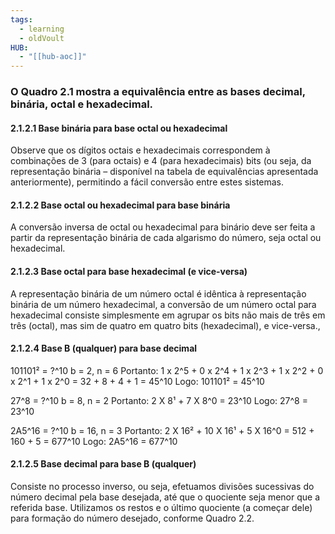 ```yaml
---
tags:
  - learning
  - oldVoult
HUB:
  - "[[hub-aoc]]"
---
```

### O Quadro 2.1 mostra a equivalência entre as bases decimal, binária, octal e hexadecimal.




#### 2.1.2.1 Base binária para base octal ou hexadecimal


Observe que os dígitos octais e hexadecimais correspondem à combinações de 3 (para octais) e 4 (para  hexadecimais) bits (ou seja, da representação binária – disponível na tabela de equivalências apresentada anteriormente), permitindo a fácil conversão entre estes sistemas.



#### 2.1.2.2 Base octal ou hexadecimal para base binária

A conversão inversa de octal ou hexadecimal para binário deve ser feita a partir da representação binária de cada algarismo do número, seja octal ou hexadecimal.

#### 2.1.2.3 Base octal para base hexadecimal (e vice-versa)

A representação binária de um número octal é idêntica à representação binária de um número hexadecimal, a conversão de um número octal para hexadecimal consiste simplesmente em agrupar os bits não mais de três em três (octal), mas sim de quatro em quatro bits (hexadecimal), e vice-versa.,

#### 2.1.2.4 Base B (qualquer) para base decimal


101101² = ?^10
b = 2, n = 6
Portanto: 1 x 2^5  + 0 x 2^4 + 1 x 2^3 + 1 x 2^2 + 0 x 2^1 + 1 x 2^0 = 32 + 8 + 4 + 1 = 45^10
Logo: 101101² = 45^10

27^8 = ?^10
b = 8, n = 2
Portanto: 2 X 8¹ + 7 X 8^0 = 23^10
Logo: 27^8 = 23^10

2A5^16 = ?^10
b = 16, n = 3
Portanto: 2 X 16² + 10 X 16¹ + 5 X 16^0 = 512 + 160 + 5 = 677^10
Logo: 2A5^16 = 677^10



#### 2.1.2.5 Base decimal para base B (qualquer)

Consiste no processo inverso, ou seja, efetuamos divisões sucessivas do número decimal pela base desejada, até que o quociente seja menor que a referida base. Utilizamos os restos e o último quociente (a começar dele) para formação do número desejado, conforme Quadro 2.2.